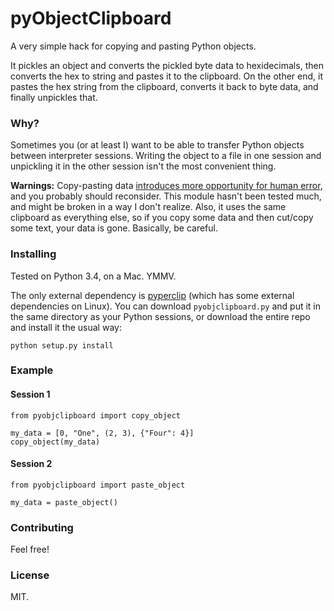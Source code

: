 # pyObjectClipboard

A very simple hack for copying and pasting Python objects.

It pickles an object and converts the pickled byte data to hexidecimals, then converts the hex to string and pastes it to the clipboard. On the other end, it pastes the hex string from the clipboard, converts it back to byte data, and finally unpickles that.

### Why?
Sometimes you (or at least I) want to be able to transfer Python objects between interpreter sessions. Writing the object to a file in one session and unpickling it in the other session isn't the most convenient thing.

**Warnings:** Copy-pasting data [introduces more opportunity for human error](http://www.businessinsider.com/excel-partly-to-blame-for-trading-loss-2013-2), and you probably should reconsider. This module hasn't been tested much, and might be broken in a way I don't realize. Also, it uses the same clipboard as everything else, so if you copy some data and then cut/copy some text, your data is gone. Basically, be careful. 

### Installing

Tested on Python 3.4, on a Mac. YMMV.

The only external dependency is [pyperclip](https://github.com/asweigart/pyperclip) (which has some external dependencies on Linux). You can download ``pyobjclipboard.py`` and put it in the same directory as your Python sessions, or download the entire repo and install it the usual way:

```
python setup.py install
```

### Example

#### Session 1

```.python
from pyobjclipboard import copy_object

my_data = [0, "One", (2, 3), {"Four": 4}]
copy_object(my_data)
```

#### Session 2
```
from pyobjclipboard import paste_object

my_data = paste_object()
```

### Contributing

Feel free! 

### License

MIT.


